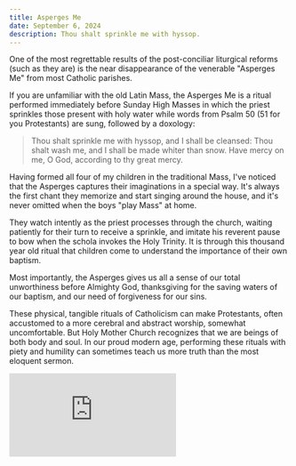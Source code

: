 ```yaml
---
title: Asperges Me
date: September 6, 2024
description: Thou shalt sprinkle me with hyssop.
---
```


One of the most regrettable results of the post-conciliar liturgical reforms
(such as they are) is the near disappearance of the venerable "Asperges Me" from
most Catholic parishes.

If you are unfamiliar with the old Latin Mass, the Asperges Me is a ritual performed
immediately before Sunday High Masses in which the priest sprinkles those present
with holy water while words from Psalm 50 (51 for you Protestants) are sung, followed
by a doxology:

> Thou shalt sprinkle me with hyssop, and I shall be cleansed:
> Thou shalt wash me, and I shall be made whiter than snow.
> Have mercy on me, O God, according to thy great mercy.

Having formed all four of my children in the traditional Mass, I've noticed that
the Asperges captures their imaginations in a special way. It's always the first
chant they memorize and start singing around the house, and it's never omitted when
the boys "play Mass" at home.

They watch intently as the priest processes through the church, waiting patiently
for their turn to receive a sprinkle, and imitate his reverent pause to bow when
the schola invokes the Holy Trinity. It is through this thousand year old ritual
that children come to understand the importance of their own baptism.

Most importantly, the Asperges gives us all a sense of our total unworthiness before
Almighty God, thanksgiving for the saving waters of our baptism, and our need of
forgiveness for our sins.

These physical, tangible rituals of Catholicism can make Protestants, often
accustomed to a more cerebral and abstract worship, somewhat uncomfortable. But
Holy Mother Church recognizes that we are beings of both body and soul. In our
proud modern age, performing these rituals with piety and humility can sometimes
teach us more truth than the most eloquent sermon.

<iframe class="ytembed" src="https://www.youtube.com/embed/WDaB4LcPGg0" title="Asperges Me I - Gregorian Chant" frameborder="0" allow="accelerometer; autoplay; clipboard-write; encrypted-media; gyroscope; picture-in-picture; web-share" referrerpolicy="strict-origin-when-cross-origin" allowfullscreen></iframe>
